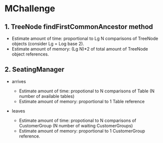 # MChallenge

## 1. TreeNode findFirstCommonAncestor method

- Estimate amount of time: proportional to Lg N comparisons of TreeNode objects (consider Lg = Log base 2).
- Estimate amount of memory: (Lg N)*2 of total amount of TreeNode object references.

## 2. SeatingManager 

- arrives
  - Estimate amount of time: propotional to N comparisons of Table (N number of available tables)
  - Estimate amount of memory: proportional to 1 Table reference
  
- leaves
  - Estimate amount of time: propotional to N comparisons of CustomerGroup (N number of waiting CustomerGroups)
  - Estimate amount of memory: proportional to 1 CustomerGroup reference.
